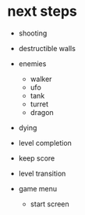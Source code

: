 # next steps

+ shooting

+ destructible walls
+ enemies
  + walker
  + ufo
  + tank
  + turret
  + dragon


+ dying
+ level completion
+ keep score
+ level transition
+ game menu
  + start screen
